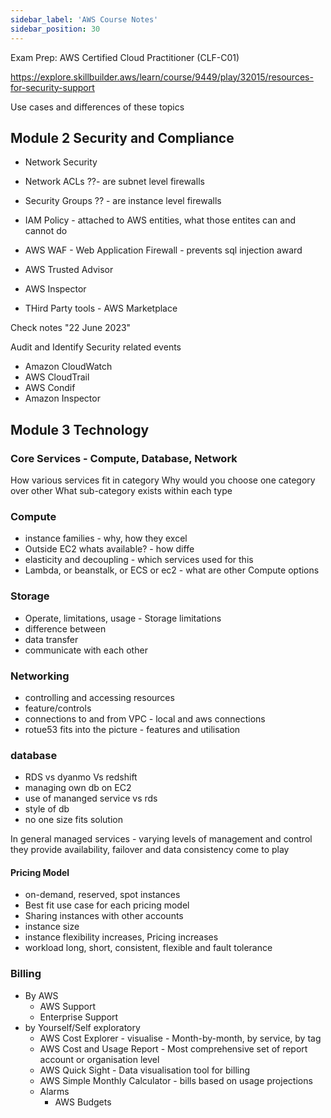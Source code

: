 ```yaml
---
sidebar_label: 'AWS Course Notes'
sidebar_position: 30
---
```


Exam Prep: AWS Certified Cloud Practitioner (CLF-C01)

https://explore.skillbuilder.aws/learn/course/9449/play/32015/resources-for-security-support

Use cases and differences of these topics

## Module 2 Security and Compliance
- Network Security
- Network ACLs  ??- are subnet level firewalls
- Security Groups ??  - are instance level firewalls
- IAM Policy - attached to AWS entities, what those entites can and cannot do
- AWS WAF -  Web Application Firewall - prevents sql injection award

- AWS Trusted Advisor
- AWS Inspector
- THird Party tools - AWS Marketplace

Check notes "22 June 2023"

Audit and Identify Security related events
- Amazon CloudWatch
- AWS CloudTrail
- AWS Condif
- Amazon Inspector

## Module 3 Technology
### Core Services - Compute, Database, Network

How various services fit in category
Why would you choose one category over other
What sub-category exists within each type

### Compute
- instance families - why, how they excel
- Outside EC2 whats available? - how diffe
- elasticity and decoupling - which services used for this
- Lambda, or beanstalk, or ECS or ec2 - what are other Compute options

### Storage
- Operate, limitations, usage - Storage limitations
- difference between
- data transfer
- communicate with each other

### Networking
- controlling and accessing resources
- feature/controls
- connections to and from VPC - local and aws connections
- rotue53 fits into the picture - features and utilisation

### database
- RDS vs dyanmo Vs redshift
- managing own db on EC2
- use of mananged service vs rds
- style of db 
- no one size fits solution

In general managed services - varying levels of management and control they provide
availability, failover and data consistency come to play


#### Pricing Model
- on-demand, reserved, spot instances
- Best fit use case for each pricing model
- Sharing instances with other accounts
- instance size
- instance flexibility increases,  Pricing increases
- workload long, short, consistent, flexible and fault tolerance

### Billing
- By AWS 
    - AWS Support
    - Enterprise Support
- by Yourself/Self exploratory
    - AWS Cost Explorer - visualise - Month-by-month, by service, by tag
    - AWS Cost and Usage Report - Most comprehensive set of report account or organisation level
    - AWS Quick Sight - Data visualisation tool for billing 
    - AWS Simple Monthly Calculator - bills based on usage projections
    - Alarms
        - AWS Budgets